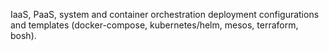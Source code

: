 IaaS, PaaS, system and container orchestration deployment configurations and templates (docker-compose, kubernetes/helm, mesos, terraform, bosh).
